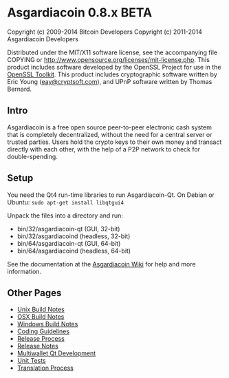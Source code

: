 Asgardiacoin 0.8.x BETA
====================

Copyright (c) 2009-2014 Bitcoin Developers
Copyright (c) 2011-2014 Asgardiacoin Developers

Distributed under the MIT/X11 software license, see the accompanying
file COPYING or http://www.opensource.org/licenses/mit-license.php.
This product includes software developed by the OpenSSL Project for use in the [OpenSSL Toolkit](http://www.openssl.org/). This product includes
cryptographic software written by Eric Young ([eay@cryptsoft.com](mailto:eay@cryptsoft.com)), and UPnP software written by Thomas Bernard.


Intro
---------------------
Asgardiacoin is a free open source peer-to-peer electronic cash system that is
completely decentralized, without the need for a central server or trusted
parties.  Users hold the crypto keys to their own money and transact directly
with each other, with the help of a P2P network to check for double-spending.


Setup
---------------------
You need the Qt4 run-time libraries to run Asgardiacoin-Qt. On Debian or Ubuntu:
	`sudo apt-get install libqtgui4`

Unpack the files into a directory and run:

- bin/32/asgardiacoin-qt (GUI, 32-bit)
- bin/32/asgardiacoind (headless, 32-bit)
- bin/64/asgardiacoin-qt (GUI, 64-bit)
- bin/64/asgardiacoind (headless, 64-bit)

See the documentation at the [Asgardiacoin Wiki](http://asgardiacoin.info)
for help and more information.


Other Pages
---------------------
- [Unix Build Notes](build-unix.md)
- [OSX Build Notes](build-osx.md)
- [Windows Build Notes](build-msw.md)
- [Coding Guidelines](coding.md)
- [Release Process](release-process.md)
- [Release Notes](release-notes.md)
- [Multiwallet Qt Development](multiwallet-qt.md)
- [Unit Tests](unit-tests.md)
- [Translation Process](translation_process.md)

